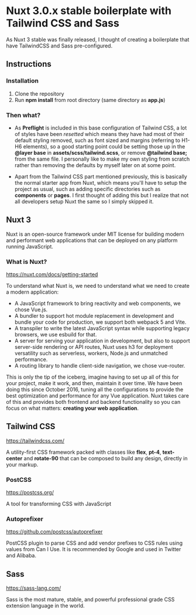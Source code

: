 # Nuxt 3.0.x stable boilerplate with Tailwind CSS and Sass
As Nuxt 3 stable was finally released, I thought of creating a boilerplate that have TailwindCSS and Sass pre-configured.

## Instructions
### Installation
1. Clone the repository
2. Run **npm install** from root directory (same directory as **app.js**)

### Then what?
- As **Preflight** is included in this base configuration of Tailwind CSS, a lot of styles have been *resetted* which means they have had most of their default styling removed, such as font sized and margins (referring to H1-H6 elements), so a good starting point could be setting those up in the **@layer base** in **assets/scss/tailwind.scss**, or remove **@tailwind base;** from the same file. I personally like to make my own styling from scratch rather than removing the defaults by myself later on at some point.

- Apart from the Tailwind CSS part mentioned previously, this is basically the normal starter app from Nuxt, which means you'll have to setup the project as usual, such as adding specific directories such as **components** or **pages**. I first thought of adding this but I realize that not all developers setup Nuxt the same so I simply skipped it.


## Nuxt 3
Nuxt is an open-source framework under MIT license for building modern and performant web applications that can be deployed on any platform running JavaScript.

### What is Nuxt?
https://nuxt.com/docs/getting-started

To understand what Nuxt is, we need to understand what we need to create a modern application:
- A JavaScript framework to bring reactivity and web components, we chose Vue.js.
- A bundler to support hot module replacement in development and bundle your code for production, we support both webpack 5 and Vite.
- A transpiler to write the latest JavaScript syntax while supporting legacy browsers, we use esbuild for that.
- A server for serving your application in development, but also to support server-side rendering or API routes, Nuxt uses h3 for deployment versatility such as serverless, workers, Node.js and unmatched performance.
- A routing library to handle client-side navigation, we chose vue-router.

This is only the tip of the iceberg, imagine having to set up all of this for your project, make it work, and then, maintain it over time. We have been doing this since October 2016, tuning all the configurations to provide the best optimization and performance for any Vue application.
Nuxt takes care of this and provides both frontend and backend functionality so you can focus on what matters: **creating your web application**.

## Tailwind CSS
https://tailwindcss.com/

A utility-first CSS framework packed with classes like **flex**, **pt-4**, **text-center** and **rotate-90** that can be composed to build any design, directly in your markup.

### PostCSS
https://postcss.org/

A tool for transforming CSS with JavaScript

### Autoprefixer
https://github.com/postcss/autoprefixer

PostCSS plugin to parse CSS and add vendor prefixes to CSS rules using values from Can I Use. It is recommended by Google and used in Twitter and Alibaba.

## Sass
https://sass-lang.com/

Sass is the most mature, stable, and powerful professional grade CSS extension language in the world.
